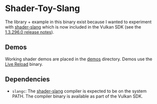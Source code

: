 # Shader-Toy-Slang

The library + example in this binary exist because I wanted to experiment with
[shader-slang](https://github.com/shader-slang/slang) which is now included in
the Vulkan SDK (see the [1.3.296.0 release notes](https://vulkan.lunarg.com/doc/sdk/1.3.296.0/windows/release_notes.html)).

## Demos

Working shader demos are placed in the [demos](./demos/) directory. Demos use
the [Live Reload](./examples/live_reload/) binary.

## Dependencies

- `slangc`: The [shader-slang](https://github.com/shader-slang/slang) compiler
  is expected to be on the system PATH. The compiler binary is
  available as part of the Vulkan SDK.

